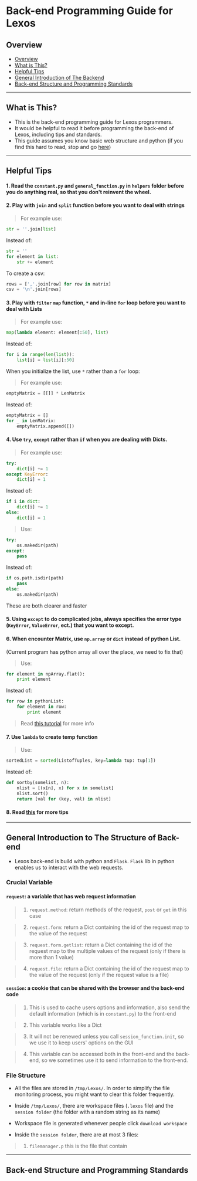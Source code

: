 # Back-end Programming Guide for Lexos


## <a name='overview'></a> Overview
* [Overview](#overview)
* [What is This?](#this)
* [Helpful Tips](#tip)
* [General Introduction of The Backend](#intro)
* [Back-end Structure and Programming Standards](#std)

---


## <a name='this'></a> What is This?
* This is the back-end programming guide for Lexos programmers.
* It would be helpful to read it before programming the back-end of Lexos, including tips and standards.
* This guide assumes you know basic web structure and python (if you find this hard to read, stop and go [here](http://www.codecademy.com/en/tracks/python))

---


## <a name='tip'></a> Helpful Tips
#### 1. Read the ````constant.py```` and ````general_function.py```` in ````helpers```` folder before you do anything real, so that you don't reinvent the wheel.
#### 2. Play with ````join```` and ````split```` function before you want to deal with strings

> For example use:
```python
str = ''.join[list]
```
Instead of:
```python
str = ''
for element in list:
    str += element
```
To create a csv:
```python
rows = [','.join[row] for row in matrix]
csv = '\n'.join[rows]
```

#### 3. Play with ````filter```` ````map```` function, ````*```` and in-line ````for```` loop before you want to deal with Lists

> For example use:
```python
map(lambda element: element[:50], list)
```
Instead of:
```python
for i in range(len(list)):
    list[i] = list[i][:50]
```

When you initialize the list, use ````*```` rather than a ````for```` loop:

> For example use:
```python
emptyMatrix = [[]] * LenMatrix
```
Instead of:
```python
emptyMatrix = []
for _ in LenMatrix:
    emptyMatrix.append([])
```

#### 4. Use ````try````, ````except```` rather than ````if```` when you are dealing with Dicts.

> For example use:
```python
try:
    dict[i] += 1
except KeyError:
    dict[i] = 1
```
Instead of:
```python
if i in dict:
    dict[i] += 1
else:
    dict[i] = 1
```

> Use:
```python
try:
    os.makedir(path)
except:
    pass
```
Instead of:
```python
if os.path.isdir(path)
    pass
else:
    os.makedir(path)
```

These are both clearer and faster

#### 5. Using ````except```` to do complicated jobs, always specifies the error type (````KeyError````, ````ValueError````, ect.) that you want to except.

#### 6. When encounter Matrix, use ```np.array``` or ````dict```` instead of python List.

(Current program has python array all over the place, we need to fix that)

> Use:
```python
for element in npArray.flat():
    print element
```
Instead of:
```python
for row in pythonList:
    for element in row:
        print element
```

> Read [this tutorial](http://wiki.scipy.org/Tentative_NumPy_Tutorial) for more info

#### 7. Use ````lambda```` to create temp function

> Use:
```python
sortedList = sorted(ListofTuples, key=lambda tup: tup[1])
```
Instead of:
```python
def sortby(somelist, n):
    nlist = [(x[n], x) for x in somelist]
    nlist.sort()
    return [val for (key, val) in nlist]
```

#### 8. Read [this](https://wiki.python.org/moin/PythonSpeed/PerformanceTips) for more tips

---


## <a name='intro'></a> General Introduction to The Structure of Back-end
* Lexos back-end is build with python and `Flask`. `Flask` lib in python enables us to interact with the web requests.

### Crucial Variable

#### ```request```: a variable that has web request information

> 1. ````request.method````: return methods of the request, ````post```` or ````get```` in this case

> 2. ````request.form````: return a Dict containing the id of the request map to the value of the request

> 3. ````request.form.getlist````: return a Dict containing the id of the request map to the multiple values of the request (only if there is more than 1 value)

> 4. ````request.file````: return a Dict containing the id of the request map to the value of the request (only if the request value is a file)

#### ````session````: a cookie that can be shared with the browser and the back-end code

> 1. This is used to cache users options and information, also send the default information (which is in ````constant.py````) to the front-end

> 2. This variable works like a Dict

> 3. It will not be renewed unless you call ````session_function.init````, so we use it to keep users' options on the GUI

> 4. This variable can be accessed both in the front-end and the back-end, so we sometimes use it to send information to the front-end.

### File Structure

* All the files are stored in ````/tmp/Lexos/````. In order to simplify the file monitoring process, you might want to clear this folder frequently.

* Inside ````/tmp/Lexos/````, there are workspace files (````.lexos```` file) and the ````session folder```` (the folder with a random string as its name)

* Workspace file is generated whenever people click ````download workspace````

* Inside the ````session folder````, there are at most 3 files:

> 1. ````filemanager.p```` this is the file that contain

---


## <a name='std'></a> Back-end Structure and Programming Standards
